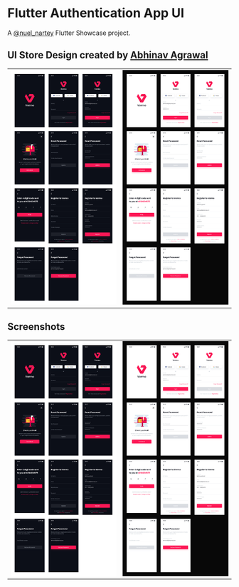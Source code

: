 # Flutter Authentication App UI

A [@nuel_nartey](https://twitter.com/nuel_nartey) Flutter Showcase project.

## UI Store Design created by [Abhinav Agrawal](https://www.uistore.design/items/login-screens-ui-kit-freebie)

<table>
  <tr>
    <td>
      <img src="https://github.com/Manuelkpatsu/flutter_auth_ui/blob/main/screenshots/Login-Screens-UI-Kit-Freebie-1.jpeg" />
    </td>
    <td>
      <img src="https://github.com/Manuelkpatsu/flutter_auth_ui/blob/main/screenshots/Login-Screens-UI-Kit-Freebie-2.jpeg" />
    </td>
  </tr>
</table>


## Screenshots
<table>
  <tr>
    <td>
      <img src="https://github.com/Manuelkpatsu/flutter_auth_ui/blob/main/screenshots/Login-Screens-UI-Kit-Freebie-1.jpeg" />
    </td>
    <td>
      <img src="https://github.com/Manuelkpatsu/flutter_auth_ui/blob/main/screenshots/Login-Screens-UI-Kit-Freebie-2.jpeg" />
    </td>
  </tr>
</table>
